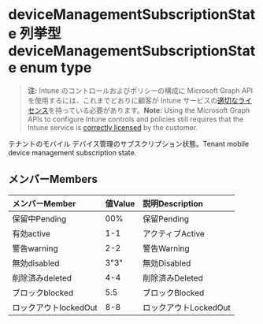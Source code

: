 # <a name="devicemanagementsubscriptionstate-enum-type"></a><span data-ttu-id="5ee8c-101">deviceManagementSubscriptionState 列挙型</span><span class="sxs-lookup"><span data-stu-id="5ee8c-101">deviceManagementSubscriptionState enum type</span></span>

> <span data-ttu-id="5ee8c-102">**注:** Intune のコントロールおよびポリシーの構成に Microsoft Graph API を使用するには、これまでどおりに顧客が Intune サービスの[適切なライセンス](https://go.microsoft.com/fwlink/?linkid=839381)を持っている必要があります。</span><span class="sxs-lookup"><span data-stu-id="5ee8c-102">**Note:** Using the Microsoft Graph APIs to configure Intune controls and policies still requires that the Intune service is [correctly licensed](https://go.microsoft.com/fwlink/?linkid=839381) by the customer.</span></span>

<span data-ttu-id="5ee8c-103">テナントのモバイル デバイス管理のサブスクリプション状態。</span><span class="sxs-lookup"><span data-stu-id="5ee8c-103">Tenant mobile device management subscription state.</span></span>
## <a name="members"></a><span data-ttu-id="5ee8c-104">メンバー</span><span class="sxs-lookup"><span data-stu-id="5ee8c-104">Members</span></span>
|<span data-ttu-id="5ee8c-105">メンバー</span><span class="sxs-lookup"><span data-stu-id="5ee8c-105">Member</span></span>|<span data-ttu-id="5ee8c-106">値</span><span class="sxs-lookup"><span data-stu-id="5ee8c-106">Value</span></span>|<span data-ttu-id="5ee8c-107">説明</span><span class="sxs-lookup"><span data-stu-id="5ee8c-107">Description</span></span>|
|:---|:---|:---|
|<span data-ttu-id="5ee8c-108">保留中</span><span class="sxs-lookup"><span data-stu-id="5ee8c-108">Pending</span></span>|<span data-ttu-id="5ee8c-109">0</span><span class="sxs-lookup"><span data-stu-id="5ee8c-109">0%</span></span>|<span data-ttu-id="5ee8c-110">保留</span><span class="sxs-lookup"><span data-stu-id="5ee8c-110">Pending</span></span>|
|<span data-ttu-id="5ee8c-111">有効</span><span class="sxs-lookup"><span data-stu-id="5ee8c-111">active</span></span>|<span data-ttu-id="5ee8c-112">1</span><span class="sxs-lookup"><span data-stu-id="5ee8c-112">-1</span></span>|<span data-ttu-id="5ee8c-113">アクティブ</span><span class="sxs-lookup"><span data-stu-id="5ee8c-113">Active</span></span>|
|<span data-ttu-id="5ee8c-114">警告</span><span class="sxs-lookup"><span data-stu-id="5ee8c-114">warning</span></span>|<span data-ttu-id="5ee8c-115">2</span><span class="sxs-lookup"><span data-stu-id="5ee8c-115">-2</span></span>|<span data-ttu-id="5ee8c-116">警告</span><span class="sxs-lookup"><span data-stu-id="5ee8c-116">Warning</span></span>|
|<span data-ttu-id="5ee8c-117">無効</span><span class="sxs-lookup"><span data-stu-id="5ee8c-117">disabled</span></span>|<span data-ttu-id="5ee8c-118">3</span><span class="sxs-lookup"><span data-stu-id="5ee8c-118">"3"</span></span>|<span data-ttu-id="5ee8c-119">無効</span><span class="sxs-lookup"><span data-stu-id="5ee8c-119">Disabled</span></span>|
|<span data-ttu-id="5ee8c-120">削除済み</span><span class="sxs-lookup"><span data-stu-id="5ee8c-120">deleted</span></span>|<span data-ttu-id="5ee8c-121">4</span><span class="sxs-lookup"><span data-stu-id="5ee8c-121">-4</span></span>|<span data-ttu-id="5ee8c-122">削除済み</span><span class="sxs-lookup"><span data-stu-id="5ee8c-122">Deleted</span></span>|
|<span data-ttu-id="5ee8c-123">ブロック</span><span class="sxs-lookup"><span data-stu-id="5ee8c-123">blocked</span></span>|<span data-ttu-id="5ee8c-124">5</span><span class="sxs-lookup"><span data-stu-id="5ee8c-124">.5</span></span>|<span data-ttu-id="5ee8c-125">ブロック</span><span class="sxs-lookup"><span data-stu-id="5ee8c-125">Blocked</span></span>|
|<span data-ttu-id="5ee8c-126">ロックアウト</span><span class="sxs-lookup"><span data-stu-id="5ee8c-126">lockedOut</span></span>|<span data-ttu-id="5ee8c-127">8</span><span class="sxs-lookup"><span data-stu-id="5ee8c-127">-8</span></span>|<span data-ttu-id="5ee8c-128">ロックアウト</span><span class="sxs-lookup"><span data-stu-id="5ee8c-128">LockedOut</span></span>|








